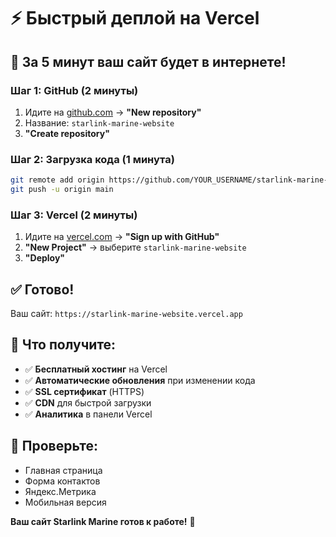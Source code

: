 # ⚡ Быстрый деплой на Vercel

## 🚀 За 5 минут ваш сайт будет в интернете!

### **Шаг 1: GitHub (2 минуты)**
1. Идите на [github.com](https://github.com) → **"New repository"**
2. Название: `starlink-marine-website`
3. **"Create repository"**

### **Шаг 2: Загрузка кода (1 минута)**
```bash
git remote add origin https://github.com/YOUR_USERNAME/starlink-marine-website.git
git push -u origin main
```

### **Шаг 3: Vercel (2 минуты)**
1. Идите на [vercel.com](https://vercel.com) → **"Sign up with GitHub"**
2. **"New Project"** → выберите `starlink-marine-website`
3. **"Deploy"**

## ✅ Готово!

Ваш сайт: `https://starlink-marine-website.vercel.app`

## 🎯 Что получите:
- ✅ **Бесплатный хостинг** на Vercel
- ✅ **Автоматические обновления** при изменении кода
- ✅ **SSL сертификат** (HTTPS)
- ✅ **CDN** для быстрой загрузки
- ✅ **Аналитика** в панели Vercel

## 📱 Проверьте:
- Главная страница
- Форма контактов
- Яндекс.Метрика
- Мобильная версия

**Ваш сайт Starlink Marine готов к работе!** 🎉
